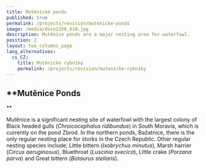 ```yaml
---
title: Mutěnické ponds
published: true
permalink: /projects/revision/mutenicke-ponds
image: /media/dscn1350_610.jpg
description: Mutěnice ponds are a major nesting area for waterfowl.
position: 2
layout: two_columns_page
lang_alternatives:
  cs_CZ:
    title: Mutěnické rybníky
    permalink: /projects/revision/mutenicke-rybníky
---
```

## **Mutěnice Ponds**

Mutěnice is a significant nesting site of waterfowl with the largest colony of Black headed gulls (_Chroicocephalus ridibundus_) in South Moravia, which is currently on the pond Zbrod. In the northern ponds, Bažatnice, there is the only regular nesting place for storks in the Czech Republic. Other regular nesting species include; Little bittern (_Ixobrychus minutus_), Marsh harrier (_Circus aeruginosus_), Bluethroat (_Luscinia svecica_), Little crake (_Porzana parva_) and Great bittern (_Botaurus stellaris_).
